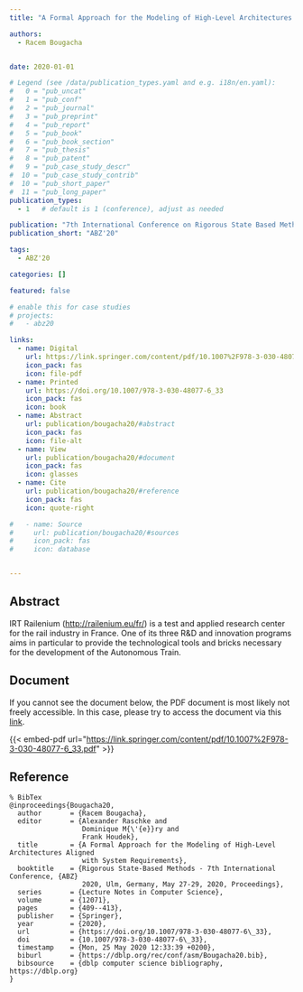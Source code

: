 ```yaml
---
title: "A Formal Approach for the Modeling of High-Level Architectures Aligned with System Requirements"

authors:
  - Racem Bougacha


date: 2020-01-01

# Legend (see /data/publication_types.yaml and e.g. i18n/en.yaml): 
#   0 = "pub_uncat"
#   1 = "pub_conf"
#   2 = "pub_journal"
#   3 = "pub_preprint"
#   4 = "pub_report"
#   5 = "pub_book"
#   6 = "pub_book_section"
#   7 = "pub_thesis"
#   8 = "pub_patent"
#   9 = "pub_case_study_descr"
#  10 = "pub_case_study_contrib"
#  10 = "pub_short_paper"
#  11 = "pub_long_paper"
publication_types:
  - 1   # default is 1 (conference), adjust as needed

publication: "7th International Conference on Rigorous State Based Methods (ABZ'20)"
publication_short: "ABZ'20"

tags:
  - ABZ'20

categories: []

featured: false

# enable this for case studies
# projects:
#   - abz20

links:
  - name: Digital
    url: https://link.springer.com/content/pdf/10.1007%2F978-3-030-48077-6_33.pdf
    icon_pack: fas
    icon: file-pdf
  - name: Printed
    url: https://doi.org/10.1007/978-3-030-48077-6_33
    icon_pack: fas
    icon: book
  - name: Abstract
    url: publication/bougacha20/#abstract
    icon_pack: fas
    icon: file-alt
  - name: View
    url: publication/bougacha20/#document
    icon_pack: fas
    icon: glasses
  - name: Cite
    url: publication/bougacha20/#reference
    icon_pack: fas
    icon: quote-right

#   - name: Source
#     url: publication/bougacha20/#sources
#     icon_pack: fas
#     icon: database


---
```


## Abstract

IRT Railenium (http://railenium.eu/fr/) is a test and applied research center for the rail industry in France. One of its three R&D and innovation programs aims in particular to provide the technological tools and bricks necessary for the development of the Autonomous Train.

## Document

If you cannot see the document below, the PDF document is most likely not freely accessible. In this case, please try to access the document via this <a href="https://link.springer.com/content/pdf/10.1007%2F978-3-030-48077-6_33.pdf">link</a>.

{{< embed-pdf url="https://link.springer.com/content/pdf/10.1007%2F978-3-030-48077-6_33.pdf" >}}

## Reference

```
% BibTex
@inproceedings{Bougacha20,
  author       = {Racem Bougacha},
  editor       = {Alexander Raschke and
                  Dominique M{\'{e}}ry and
                  Frank Houdek},
  title        = {A Formal Approach for the Modeling of High-Level Architectures Aligned
                  with System Requirements},
  booktitle    = {Rigorous State-Based Methods - 7th International Conference, {ABZ}
                  2020, Ulm, Germany, May 27-29, 2020, Proceedings},
  series       = {Lecture Notes in Computer Science},
  volume       = {12071},
  pages        = {409--413},
  publisher    = {Springer},
  year         = {2020},
  url          = {https://doi.org/10.1007/978-3-030-48077-6\_33},
  doi          = {10.1007/978-3-030-48077-6\_33},
  timestamp    = {Mon, 25 May 2020 12:33:39 +0200},
  biburl       = {https://dblp.org/rec/conf/asm/Bougacha20.bib},
  bibsource    = {dblp computer science bibliography, https://dblp.org}
}


```

<!-- # add information for case study papers (if available)
## Sources

- **Used formal method:**
  [ASM](/method/asm)
- **Resources and tools:**
  Asmeta

For more information, please contact the <a href ="mailto:silvia.bonfanti@unibg.it;arcaini@nii.ac.jp;angelo.gargantini@unibg.it;scandurra@unibg.it;elvinia.riccobene@unimi.it">authors</a>-->

